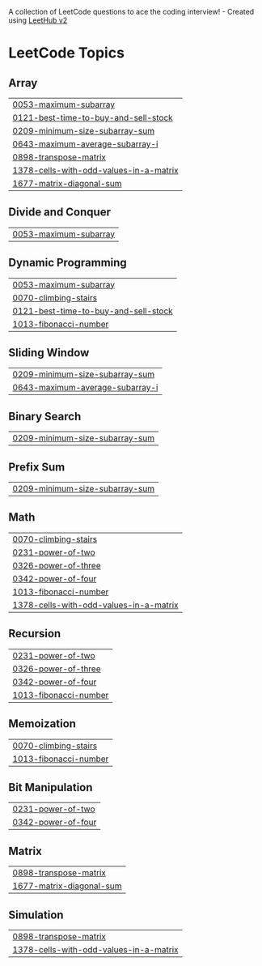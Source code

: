 A collection of LeetCode questions to ace the coding interview! - Created using [LeetHub v2](https://github.com/arunbhardwaj/LeetHub-2.0)
<!---LeetCode Topics Start-->
# LeetCode Topics
## Array
|  |
| ------- |
| [0053-maximum-subarray](https://github.com/kalariyakrish/leetcode/tree/master/0053-maximum-subarray) |
| [0121-best-time-to-buy-and-sell-stock](https://github.com/kalariyakrish/leetcode/tree/master/0121-best-time-to-buy-and-sell-stock) |
| [0209-minimum-size-subarray-sum](https://github.com/kalariyakrish/leetcode/tree/master/0209-minimum-size-subarray-sum) |
| [0643-maximum-average-subarray-i](https://github.com/kalariyakrish/leetcode/tree/master/0643-maximum-average-subarray-i) |
| [0898-transpose-matrix](https://github.com/kalariyakrish/leetcode/tree/master/0898-transpose-matrix) |
| [1378-cells-with-odd-values-in-a-matrix](https://github.com/kalariyakrish/leetcode/tree/master/1378-cells-with-odd-values-in-a-matrix) |
| [1677-matrix-diagonal-sum](https://github.com/kalariyakrish/leetcode/tree/master/1677-matrix-diagonal-sum) |
## Divide and Conquer
|  |
| ------- |
| [0053-maximum-subarray](https://github.com/kalariyakrish/leetcode/tree/master/0053-maximum-subarray) |
## Dynamic Programming
|  |
| ------- |
| [0053-maximum-subarray](https://github.com/kalariyakrish/leetcode/tree/master/0053-maximum-subarray) |
| [0070-climbing-stairs](https://github.com/kalariyakrish/leetcode/tree/master/0070-climbing-stairs) |
| [0121-best-time-to-buy-and-sell-stock](https://github.com/kalariyakrish/leetcode/tree/master/0121-best-time-to-buy-and-sell-stock) |
| [1013-fibonacci-number](https://github.com/kalariyakrish/leetcode/tree/master/1013-fibonacci-number) |
## Sliding Window
|  |
| ------- |
| [0209-minimum-size-subarray-sum](https://github.com/kalariyakrish/leetcode/tree/master/0209-minimum-size-subarray-sum) |
| [0643-maximum-average-subarray-i](https://github.com/kalariyakrish/leetcode/tree/master/0643-maximum-average-subarray-i) |
## Binary Search
|  |
| ------- |
| [0209-minimum-size-subarray-sum](https://github.com/kalariyakrish/leetcode/tree/master/0209-minimum-size-subarray-sum) |
## Prefix Sum
|  |
| ------- |
| [0209-minimum-size-subarray-sum](https://github.com/kalariyakrish/leetcode/tree/master/0209-minimum-size-subarray-sum) |
## Math
|  |
| ------- |
| [0070-climbing-stairs](https://github.com/kalariyakrish/leetcode/tree/master/0070-climbing-stairs) |
| [0231-power-of-two](https://github.com/kalariyakrish/leetcode/tree/master/0231-power-of-two) |
| [0326-power-of-three](https://github.com/kalariyakrish/leetcode/tree/master/0326-power-of-three) |
| [0342-power-of-four](https://github.com/kalariyakrish/leetcode/tree/master/0342-power-of-four) |
| [1013-fibonacci-number](https://github.com/kalariyakrish/leetcode/tree/master/1013-fibonacci-number) |
| [1378-cells-with-odd-values-in-a-matrix](https://github.com/kalariyakrish/leetcode/tree/master/1378-cells-with-odd-values-in-a-matrix) |
## Recursion
|  |
| ------- |
| [0231-power-of-two](https://github.com/kalariyakrish/leetcode/tree/master/0231-power-of-two) |
| [0326-power-of-three](https://github.com/kalariyakrish/leetcode/tree/master/0326-power-of-three) |
| [0342-power-of-four](https://github.com/kalariyakrish/leetcode/tree/master/0342-power-of-four) |
| [1013-fibonacci-number](https://github.com/kalariyakrish/leetcode/tree/master/1013-fibonacci-number) |
## Memoization
|  |
| ------- |
| [0070-climbing-stairs](https://github.com/kalariyakrish/leetcode/tree/master/0070-climbing-stairs) |
| [1013-fibonacci-number](https://github.com/kalariyakrish/leetcode/tree/master/1013-fibonacci-number) |
## Bit Manipulation
|  |
| ------- |
| [0231-power-of-two](https://github.com/kalariyakrish/leetcode/tree/master/0231-power-of-two) |
| [0342-power-of-four](https://github.com/kalariyakrish/leetcode/tree/master/0342-power-of-four) |
## Matrix
|  |
| ------- |
| [0898-transpose-matrix](https://github.com/kalariyakrish/leetcode/tree/master/0898-transpose-matrix) |
| [1677-matrix-diagonal-sum](https://github.com/kalariyakrish/leetcode/tree/master/1677-matrix-diagonal-sum) |
## Simulation
|  |
| ------- |
| [0898-transpose-matrix](https://github.com/kalariyakrish/leetcode/tree/master/0898-transpose-matrix) |
| [1378-cells-with-odd-values-in-a-matrix](https://github.com/kalariyakrish/leetcode/tree/master/1378-cells-with-odd-values-in-a-matrix) |
<!---LeetCode Topics End-->